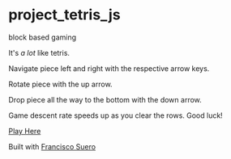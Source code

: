 # project_tetris_js
block based gaming

It's _a lot_ like tetris.

Navigate piece left and right with the respective arrow keys.

Rotate piece with the up arrow.

Drop piece all the way to the bottom with the down arrow.

Game descent rate speeds up as you clear the rows. Good luck!

[Play Here](https://falling-blocks.surge.sh)


Built with [Francisco Suero](https://github.com/thecog19)